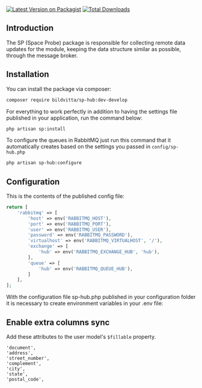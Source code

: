 [![Latest Version on Packagist](https://img.shields.io/packagist/v/bildvitta/sp-hub.svg?style=flat-square)](https://packagist.org/packages/bildvitta/sp-hub)
[![Total Downloads](https://img.shields.io/packagist/dt/bildvitta/sp-hub.svg?style=flat-square)](https://packagist.org/packages/bildvitta/sp-hub)

## Introduction

The SP (Space Probe) package is responsible for collecting remote data updates for the module, keeping the data structure similar as possible, through the message broker.

## Installation

You can install the package via composer:

```bash 
composer require bildvitta/sp-hub:dev-develop
```

For everything to work perfectly in addition to having the settings file published in your application, run the command below:

```bash
php artisan sp:install
```

To configure the queues in RabbitMQ just run this command that it automatically creates based on the settings you passed in `config/sp-hub.php`

```bash
php artisan sp-hub:configure
```

## Configuration

This is the contents of the published config file:

```php
return [
    'rabbitmq' => [
        'host' => env('RABBITMQ_HOST'),
        'port' => env('RABBITMQ_PORT'),
        'user' => env('RABBITMQ_USER'),
        'password' => env('RABBITMQ_PASSWORD'),
        'virtualhost' => env('RABBITMQ_VIRTUALHOST', '/'),
        'exchange' => [
            'hub' => env('RABBITMQ_EXCHANGE_HUB', 'hub'),
        ],
        'queue' => [
            'hub' => env('RABBITMQ_QUEUE_HUB'),
        ]
    ],
];
```

With the configuration file sp-hub.php published in your configuration folder it is necessary to create environment variables in your .env file:

## Enable extra columns sync

Add these attributes to the user model's `$fillable` property.

```
'document', 
'address', 
'street_number', 
'complement',
'city',
'state',
'postal_code',
```
